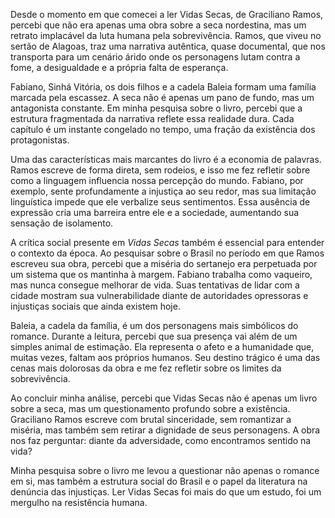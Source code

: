 Desde o momento em que comecei a ler Vidas Secas, de Graciliano Ramos, percebi que não era apenas uma obra sobre a seca nordestina, mas um retrato implacável da luta humana pela sobrevivência. Ramos, que viveu no sertão de Alagoas, traz uma narrativa autêntica, quase documental, que nos transporta para um cenário árido onde os personagens lutam contra a fome, a desigualdade e a própria falta de esperança.  

Fabiano, Sinhá Vitória, os dois filhos e a cadela Baleia formam uma família marcada pela escassez. A seca não é apenas um pano de fundo, mas um antagonista constante. Em minha pesquisa sobre o livro, percebi que a estrutura fragmentada da narrativa reflete essa realidade dura. Cada capítulo é um instante congelado no tempo, uma fração da existência dos protagonistas.  

Uma das características mais marcantes do livro é a economia de palavras. Ramos escreve de forma direta, sem rodeios, e isso me fez refletir sobre como a linguagem influencia nossa percepção do mundo. Fabiano, por exemplo, sente profundamente a injustiça ao seu redor, mas sua limitação linguística impede que ele verbalize seus sentimentos. Essa ausência de expressão cria uma barreira entre ele e a sociedade, aumentando sua sensação de isolamento.  

A crítica social presente em *Vidas Secas* também é essencial para entender o contexto da época. Ao pesquisar sobre o Brasil no período em que Ramos escreveu sua obra, percebi que a miséria do sertanejo era perpetuada por um sistema que os mantinha à margem. Fabiano trabalha como vaqueiro, mas nunca consegue melhorar de vida. Suas tentativas de lidar com a cidade mostram sua vulnerabilidade diante de autoridades opressoras e injustiças sociais que ainda existem hoje.  

Baleia, a cadela da família, é um dos personagens mais simbólicos do romance. Durante a leitura, percebi que sua presença vai além de um simples animal de estimação. Ela representa o afeto e a humanidade que, muitas vezes, faltam aos próprios humanos. Seu destino trágico é uma das cenas mais dolorosas da obra e me fez refletir sobre os limites da sobrevivência.  

Ao concluir minha análise, percebi que Vidas Secas não é apenas um livro sobre a seca, mas um questionamento profundo sobre a existência. Graciliano Ramos escreve com brutal sinceridade, sem romantizar a miséria, mas também sem retirar a dignidade de seus personagens. A obra nos faz perguntar: diante da adversidade, como encontramos sentido na vida?  

Minha pesquisa sobre o livro me levou a questionar não apenas o romance em si, mas também a estrutura social do Brasil e o papel da literatura na denúncia das injustiças. Ler Vidas Secas foi mais do que um estudo, foi um mergulho na resistência humana.  
